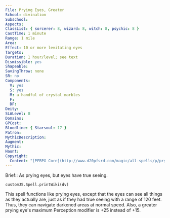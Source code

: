 ```yaml
---
File: Prying Eyes, Greater
School: divination
Subschool: 
Aspects: 
ClassList: { sorcerer: 8, wizard: 8, witch: 8, psychic: 8 }
CastTime: 1 minute
Range: 1 mile
Area: 
Effect: 10 or more levitating eyes
Targets: 
Duration: 1 hour/level; see text
Dismissible: yes
Shapeable: 
SavingThrow: none
SR: no
Components:
  V: yes
  S: yes
  M: a handful of crystal marbles
  F: 
  DF: 
Deity: 
SLALevel: 8
Domains: 
GPCost: 
Bloodline: { Starsoul: 17 }
Patron: 
MythicDescription: 
Augment: 
Mythic: 
Haunt: 
Copyright:
  Content: "[PFRPG Core](http://www.d20pfsrd.com/magic/all-spells/p/prying-eyes)"
---
```

Brief:: As prying eyes, but eyes have true seeing.

```dataviewjs
customJS.Spell.printWiki(dv)
```

This spell functions like prying eyes, except that the eyes can see all things as they actually are, just as if they had true seeing with a range of 120 feet. Thus, they can navigate darkened areas at normal speed. Also, a greater prying eye's maximum Perception modifier is +25 instead of +15.
